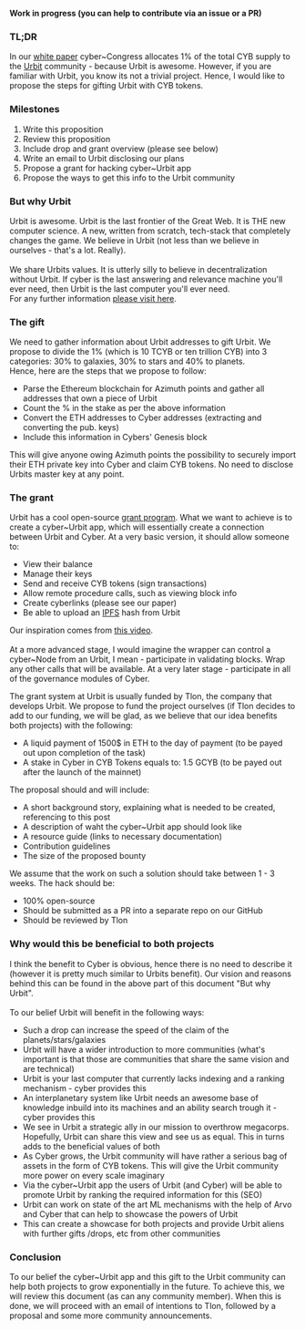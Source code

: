 **Work in progress (you can help to contribute via an issue or a PR)** 

### TL;DR

In our [white paper](https://github.com/cybercongress/cyber/blob/master/main.tex) cyber~Congress allocates 1% of the total CYB supply to the [Urbit](https://urbit.org/) community - because Urbit is awesome. However,  if you are familiar with Urbit, you know its not a trivial project. Hence, I would like to propose the steps for gifting Urbit with CYB tokens.

### Milestones

1) Write this proposition
2) Review this proposition
3) Include drop and grant overview (please see below)
4) Write an email to Urbit disclosing our plans
5) Propose a grant for hacking cyber~Urbit app 
6) Propose the ways to get this info to the Urbit community

### But why Urbit

Urbit is awesome. Urbit is the last frontier of the Great Web. It is THE new computer science. A new, written from scratch, 
tech-stack that completely changes the game. We believe in Urbit (not less than we believe in ourselves - that's a lot. Really). <br>
<br>We share Urbits values. It is utterly silly to believe in decentralization without Urbit. If cyber is the last answering and relevance machine you'll ever need, then Urbit is the last computer you'll ever need. <br>
For any further information [please visit here](https://urbit.org/docs/). <br>

### The gift
We need to gather information about Urbit addresses to gift Urbit. We propose to divide the 1% (which is 10 TCYB or ten trillion CYB)
into 3 categories: 30% to galaxies, 30% to stars and 40% to planets.
<br>
Hence, here are the steps that we propose to follow:
- Parse the Ethereum blockchain for Azimuth points and gather all addresses that own a piece of Urbit
- Count the % in the stake as per the above information
- Convert the ETH addresses to Cyber addresses (extracting and converting the pub. keys)
- Include this information in Cybers' Genesis block

This will give anyone owing Azimuth points the possibility to securely import their ETH private key into Cyber and claim CYB tokens.
No need to disclose Urbits master key at any point.

### The grant
Urbit has a cool open-source [grant program](https://grants.urbit.org/). What we want to achieve is to create a cyber~Urbit app, which will
essentially create a connection between Urbit and Cyber. At a very basic version, it should allow someone to: 
- View their balance 
- Manage their keys 
- Send and receive CYB tokens (sign transactions)
- Allow remote procedure calls, such as viewing block info
- Create cyberlinks (please see our paper)
- Be able to upload an [IPFS](https://ipfs.io/) hash from Urbit

Our inspiration comes from [this video](https://www.youtube.com/watch?v=k-TjZfMLqOc).<br>
 <br>At a more advanced stage, I would imagine the wrapper can control a cyber~Node from an Urbit, I mean - participate in validating blocks. 
Wrap any other calls that will be available. At a very later stage - participate in all of the governance modules of Cyber.

The grant system at Urbit is usually funded by Tlon, the company that develops Urbit. We propose to fund the project ourselves
(if Tlon decides to add to our funding, we will be glad, as we believe that our idea benefits both projects) with the following:
- A liquid payment of 1500$ in ETH to the day of payment (to be payed out upon completion of the task)
- A stake in Cyber in CYB Tokens equals to: 1.5 GCYB (to be payed out after the launch of the mainnet)

The proposal should and will include:
- A short background story, explaining what is needed to be created, referencing to this post
- A description of waht the cyber~Urbit app should look like 
- A resource guide (links to necessary documentation)
- Contribution guidelines
- The size of the proposed bounty

We assume that the work on such a solution should take between 1 - 3 weeks. The hack should be:
- 100% open-source 
- Should be submitted as a PR into a separate repo on our GitHub 
- Should be reviewed by Tlon 

### Why would this be beneficial to both projects
I think the benefit to Cyber is obvious, hence there is no need to describe it (however it is pretty much similar to Urbits benefit). Our vision and reasons behind this can be found in the above part of this document "But why Urbit". <br>
<br>To our belief Urbit will benefit in the following ways:
- Such a drop can increase the speed of the claim of the planets/stars/galaxies
- Urbit will have a wider introduction to more communities (what's important is that those are communities that share the same vision and are technical)
- Urbit is your last computer that currently lacks indexing and a ranking mechanism - cyber provides this
- An interplanetary system like Urbit needs an awesome base of knowledge inbuild into its machines and an ability search trough it - cyber provides this
- We see in Urbit a strategic ally in our mission to overthrow megacorps. Hopefully, Urbit can share this view and see us as equal. This in turns adds to the beneficial values of both
- As Cyber grows, the Urbit community will have rather a serious bag of assets in the form of CYB tokens. This will give the Urbit community more power on every scale imaginary
- Via the cyber~Urbit app the users of Urbit (and Cyber) will be able to promote Urbit by ranking the required information for this (SEO)
- Urbit can work on state of the art ML mechanisms with the help of Arvo and Cyber that can help to showcase the powers of Urbit 
- This can create a showcase for both projects and provide Urbit aliens with further gifts /drops, etc from other communities

### Conclusion 
To our belief the cyber~Urbit app and this gift to the Urbit community can help both projects to grow exponentially in the future.
To achieve this, we will review this document (as can any community member). When this is done, we will proceed with an email of intentions to Tlon, followed by a proposal and some more community announcements.
